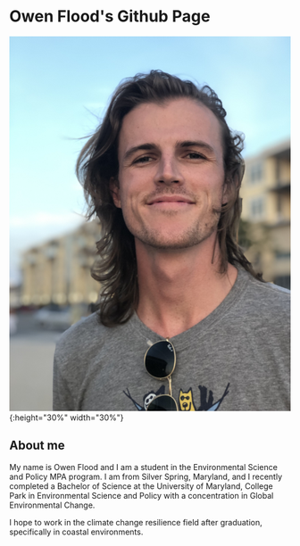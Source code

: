 # Owen Flood's Github Page

![owen](images/owen.JPG){:height="30%" width="30%"}

## About me

My name is Owen Flood and I am a student in the Environmental 
Science and Policy MPA program. I am from Silver Spring, Maryland, and I 
recently completed a Bachelor of Science at the University of Maryland, 
College Park in Environmental Science and Policy with a concentration in 
Global Environmental Change.

I hope to work in the climate change resilience field after graduation, 
specifically in coastal environments.
